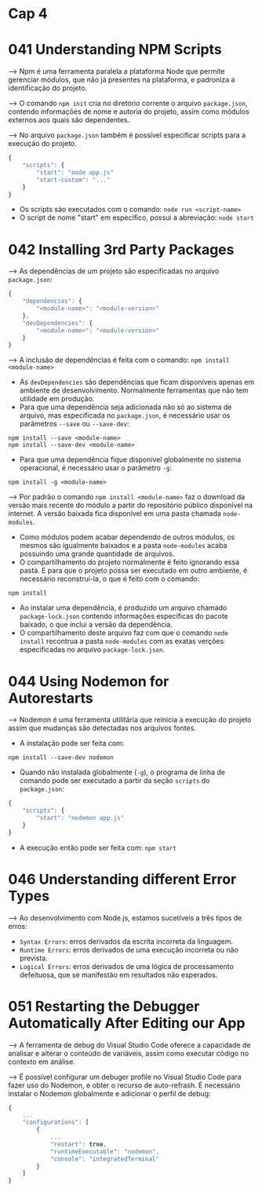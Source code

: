 # Cap 4

# 041 Understanding NPM Scripts
--> Npm é uma ferramenta paralela a plataforma Node que permite gerenciar módulos, que não 
já presentes na plataforma, e padroniza a identificação do projeto.

--> O comando `npm init` cria no diretório corrente o arquivo `package.json`, contendo 
informações de nome e autoria do projeto, assim como módulos externos aos quais são dependentes.

--> No arquivo `package.json` também é possível especificar scripts para a execução do projeto.
```javascript
{
    "scripts": {
        "start": "node app.js"
        "start-custom": "..."
    }
}
```
* Os scripts são executados com o comando: `node run <script-name>`
* O script de nome "start" em específico, possui a abreviação: `node start`

# 042 Installing 3rd Party Packages
--> As dependências de um projeto são especificadas no arquivo `package.json`:
```javascript
{
    "dependencies": {
        "<module-name>": "<module-version>"
    },
    "devDependencies": {
        "<module-name>": "<module-version>"
    }
}
```

--> A inclusão de dependências é feita com o comando: `npm install <module-name>`
* As `devDependencies` são dependências que ficam disponíveis apenas em ambiente de desenvolvimento. 
Normalmente ferramentas que não tem utilidade em produção.
* Para que uma dependência seja adicionada não só ao sistema de arquivo, mas especificada no 
`package.json`, é necessário usar os parâmetros `--save` ou `--save-dev`:
```
npm install --save <module-name>
npm install --save-dev <module-name>
```
* Para que uma dependência fique disponível globalmente no sistema operacional, é necessário usar 
o parâmetro `-g`:
```
npm install -g <module-name>
```

--> Por padrão o comando `npm install <module-name>` faz o download da versão mais recente do módulo 
a partir do repositório público disponível na internet. A versão baixada fica disponível em uma pasta 
chamada `node-modules`.

* Como módulos podem acabar dependendo de outros módulos, os mesmos são igualmente baixados e a pasta 
`node-modules` acaba possuindo uma grande quantidade de arquivos.
* O compartilhamento do projeto normalmente é feito ignorando essa pasta. E para que o projeto possa 
ser executado em outro ambiente, é necessário reconstruí-la, o que é feito com o comando:
```
npm install
```
* Ao instalar uma dependência, é produzido um arquivo chamado `package-lock.json` contendo informações 
específicas do pacote baixado, o que inclui a versão da dependência.
* O compartilhamento deste arquivo faz com que o comando `node install` recontrua a pasta `node-modules` 
com as exatas verções especificadas no arquivo `package-lock.json`.

# 044 Using Nodemon for Autorestarts
--> Nodemon é uma ferramenta utilitária que reinicia a execução do projeto assim que mudanças são 
detectadas nos arquivos fontes.
* A instalação pode ser feita com:
```
npm install --save-dev nodemon
```
* Quando não instalada globalmente (`-g`), o programa de linha de comando pode ser executado a partir 
da seção `scripts` do `package.json`:
```javascript
{
    "scripts": {
        "start": "nodemon app.js"
    }
}
```
* A execução então pode ser feita com: `npm start`

# 046 Understanding different Error Types
--> Ao desenvolvimento com Node.js, estamos sucetíveis a três tipos de erros:
* `Syntax Errors`: erros derivados da escrita incorreta da linguagem.
* `Runtime Errors`: erros derivados de uma execução incorreta ou não prevista.
* `Logical Errors`: erros derivados de uma lógica de processamento defeituosa, que se manifestão em 
resultados não esperados.

# 051 Restarting the Debugger Automatically After Editing our App
--> A ferramenta de debug do Visual Studio Code oferece a capacidade de analisar e alterar o conteúdo 
de variáveis, assim como executar código no contexto em análise.

--> É possível configurar um debuger profile no Visual Studio Code para fazer uso do Nodemon, e obter 
o recurso de auto-refrash. É necessário instalar o Nodemon globalmente e adicionar o perfil de debug:
```javascript
{
    ...
    "configurations": [
        {
            ...
            "restart": true,
            "runtimeExecutable": "nodemon",
            "console": "integratedTerminal"
        }
    ]
}
```